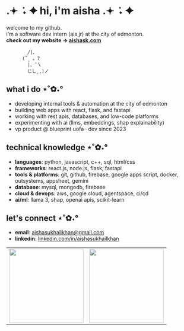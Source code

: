 # .𖥔 ݁ ˖ ✦ hi, i'm aisha .𖥔 ݁ ˖ ✦  
welcome to my github.  
i'm a software dev intern (ais jr) at the city of edmonton.  
**check out my website → [aishask.com](https://aishask.com)**  

            ╱|、
          (˚ˎ 。7  
            |、˜〵          
            じしˍ,)ノ            

## what i do ⋆˚✿˖°  
- developing internal tools & automation at the city of edmonton  
- building web apps with react, flask, and fastapi  
- working with rest apis, databases, and low-code platforms  
- experimenting with ai (llms, embeddings, shap explainability)  
- vp product @ blueprint uofa · dev since 2023  

## technical knowledge ⋆˚✿˖°  
- **languages**: python, javascript, c++, sql, html/css  
- **frameworks**: react.js, node.js, flask, fastapi  
- **tools & platforms**: git, github, firebase, google apps script, docker, outsystems, appsheet, gemini  
- **database**: mysql, mongodb, firebase  
- **cloud & devops**: aws, google cloud, agentspace, ci/cd  
- **ai/ml**: llama 3, shap, openai apis, scikit-learn  

## let's connect ⋆˚✿˖°  
- **email**: aishasukhailkhan@gmail.com  
- **linkedin**: [linkedin.com/in/aishasukhailkhan](https://www.linkedin.com/in/aishasukhailkhan)  

<table style="border: none;">
  <tr>
    <td style="border: none;">
      <img src="https://github-readme-stats.vercel.app/api?username=aisha-sk&show_icons=true&theme=calm&hide_border=true&bg_color=00000000" height="200px"/>
    </td>
    <td style="border: none;">
      <img src="https://github-readme-stats.vercel.app/api/top-langs/?username=aisha-sk&layout=compact&theme=calm&hide_border=true&bg_color=00000000" height="200px"/>
    </td>
  </tr>
</table>
